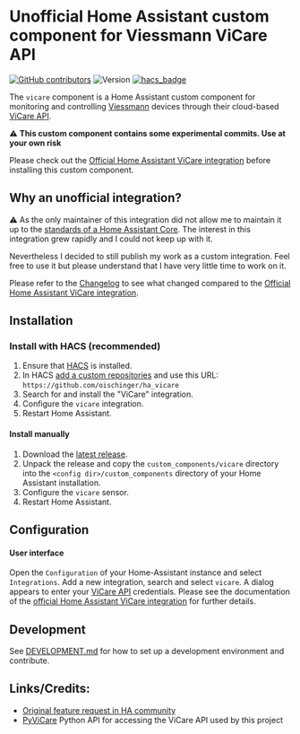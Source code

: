# Unofficial Home Assistant custom component for Viessmann ViCare API

[![GitHub contributors](https://img.shields.io/github/contributors/oischinger/ha_vicare)](https://github.com/thebino/vicare/graphs/contributors)
![Version](https://img.shields.io/github/v/release/oischinger/ha_vicare)
[![hacs_badge](https://img.shields.io/badge/HACS-Custom-41BDF5.svg)](https://github.com/hacs/integration)

The `vicare` component is a Home Assistant custom component for monitoring and controlling [Viessmann](https://www.viessmann.family) devices through their cloud-based [ViCare API](https://developer.viessmann.com/start.html).

⚠️ **This custom component contains some experimental commits. Use at your own risk**

Please check out the [Official Home Assistant ViCare integration](https://www.home-assistant.io/integrations/vicare) before installing this custom component.

## Why an unofficial integration?

⚠️ As the only maintainer of this integration did not allow me to maintain it up to the [standards of a Home Assistant Core](https://developers.home-assistant.io/docs/integration_quality_scale_index). The interest in this integration grew rapidly and I could not keep up with it.

Nevertheless I decided to still publish my work as a custom integration. Feel free to use it but please understand that I have very little time to work on it.

Please refer to the [Changelog](CHANGELOG.md) to see what changed compared to the [Official Home Assistant ViCare integration](https://www.home-assistant.io/integrations/vicare).

## Installation

### Install with HACS (recommended)

1. Ensure that [HACS](https://community.home-assistant.io/t/custom-component-hacs) is installed.
2. In HACS [add a custom repositories](https://hacs.xyz/docs/faq/custom_repositories/) and use this URL: `https://github.com/oischinger/ha_vicare`
3. Search for and install the "ViCare" integration.
4. Configure the `vicare` integration.
5. Restart Home Assistant.

#### Install manually

1. Download the [latest release](https://github.com/oischinger/ha_vicare/releases/latest).
2. Unpack the release and copy the `custom_components/vicare` directory
   into the `<config dir>/custom_components` directory of your Home Assistant installation.
3. Configure the `vicare` sensor.
4. Restart Home Assistant.

## Configuration

#### User interface

Open the `Configuration` of your Home-Assistant instance and select `Integrations`.
Add a new integration, search and select `vicare`.
A dialog appears to enter your [ViCare API](https://developer.viessmann.com/start.html) credentials. Please see the documentation of the [official Home Assistant ViCare integration](https://www.home-assistant.io/integrations/vicare) for further details.

## Development

See [DEVELOPMENT.md](DEVELOPMENT.md) for how to set up a development environment and contribute.

## Links/Credits:

- [Original feature request in HA community](https://community.home-assistant.io/t/viessmann-component/77873)
- [PyViCare](https://github.com/somm15/PyViCare) Python API for accessing the ViCare API used by this project

